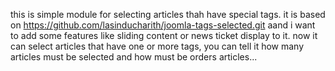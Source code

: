 this is simple module for selecting articles thah have special tags. it is based on https://github.com/lasinducharith/joomla-tags-selected.git aand i want to add some features like sliding content or news ticket display to it. 
now it can select articles that have one or more tags, you can tell it how many articles must be selected and how must be orders articles...
